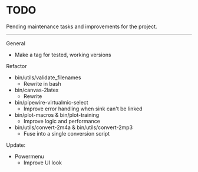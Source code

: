 # TODO

Pending maintenance tasks and improvements for the project.

---

General
  - Make a tag for tested, working versions

Refactor
  - bin/utils/validate_filenames
    - Rewrite in bash
  - bin/canvas-2latex
    - Rewrite
  - bin/pipewire-virtualmic-select
    - Improve error handling when sink can't be linked
  - bin/plot-macros & bin/plot-training
    - Improve logic and performance
  - bin/utils/convert-2m4a & bin/utils/convert-2mp3
    - Fuse into a single conversion script

Update:
  - Powermenu
    - Improve UI look
